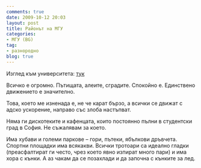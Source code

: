 ```yaml
---
comments: true
date: 2009-10-12 20:03
layout: post
title: Районът на МГУ
categories:
- МГУ (BG)
tag:
- разнородно
blog: true
---
```


Изглед към университета: [тук](http://www.airpano.ru/files/Moscow-State-University/start_r.html)  
  
Всичко е огромно. Пътищата, алеите, сградите. Спокойно е. Единствено движението е значително.

Това, което ме изненада е, не че карат бързо, а всички се движат с адско ускорение, направо със злоба настъпват.  
  
Няма ги дискотеките и кафенцата, които постоянно пълни в студентски град в София. Не съжалявам за което.  
  
Има хубави и големи паркове – гори, пътеки, ябълкови дръвчета. Спортни площадки има всякакви. Всички тротоари са идеално гладки (преасфалтират ги често, чрез което явно изпират много пари) и има хора с кънки. А аз чакам да се позахлади и да започна с кънките за лед.  
  

